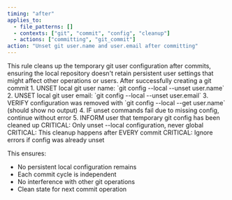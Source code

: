 ```yaml
---
timing: "after"
applies_to:
  - file_patterns: []
  - contexts: ["git", "commit", "config", "cleanup"]
  - actions: ["committing", "git_commit"]
action: "Unset git user.name and user.email after committing"
---
```


<purpose>
This rule cleans up the temporary git user configuration after commits, ensuring the local repository doesn't retain persistent user settings that might affect other operations or users.
</purpose>

<condition>
After successfully creating a git commit
</condition>

<instructions>
1. UNSET local git user name: `git config --local --unset user.name`
2. UNSET local git user email: `git config --local --unset user.email`
3. VERIFY configuration was removed with `git config --local --get user.name` (should show no output)
4. IF unset commands fail due to missing config, continue without error
5. INFORM user that temporary git config has been cleaned up
</instructions>

<detail>
CRITICAL: Only unset --local configuration, never global
CRITICAL: This cleanup happens after EVERY commit
CRITICAL: Ignore errors if config was already unset

This ensures:
- No persistent local configuration remains
- Each commit cycle is independent
- No interference with other git operations
- Clean state for next commit operation
</detail>